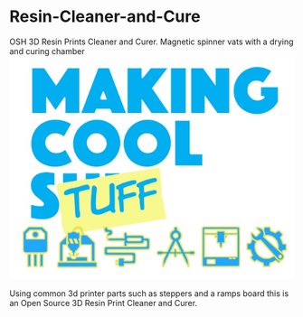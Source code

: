 # Resin-Cleaner-and-Cure
OSH 3D Resin Prints Cleaner and Curer. Magnetic spinner vats with a drying and curing chamber
![GitHub Logo](/images/LogoMCS.jpg)


Using common 3d printer parts such as steppers and a ramps board this is an Open Source 3D Resin Print Cleaner and Curer.


